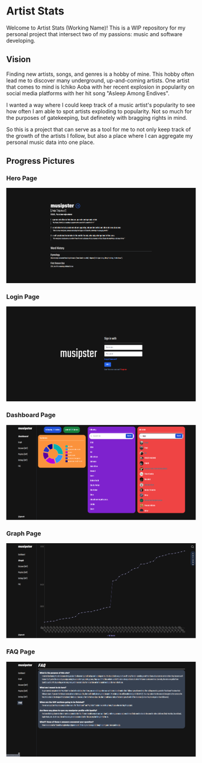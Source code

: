 # Artist Stats
Welcome to Artist Stats (Working Name)! This is a WIP repository for my personal project that intersect two of my passions: music and software developing. 

## Vision
Finding new artists, songs, and genres is a hobby of mine. This hobby often lead me to discover many underground, up-and-coming artists. One artist that comes to mind is Ichiko Aoba with her recent explosion in popularity on social media platforms with her hit song "Asleep Among Endives". 

I wanted a way where I could keep track of a music artist's popularity to see how often I am able to spot artists exploding to popularity. Not so much for the purposes of gatekeeping, but definetely with bragging rights in mind.

So this is a project that can serve as a tool for me to not only keep track of the growth of the artists I follow, but also a place where I can aggregate my personal music data into one place.

## Progress Pictures

### Hero Page
![Hero Page](assets/mainpage.png)

### Login Page
![Main Page](assets/login.png)

### Dashboard Page
![Main Page](assets/dashboard.png)

### Graph Page
![Graph Page](assets/graph.png)

### FAQ Page
![FAQ Page](assets/faq.png)
